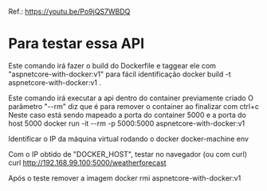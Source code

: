 Ref.: https://youtu.be/Po9jQS7WBDQ

# Para testar essa API

Este comando irá fazer o build do Dockerfile e taggear ele com "aspnetcore-with-docker:v1" para fácil identificação
docker build -t aspnetcore-with-docker:v1 .

Este comando irá executar a api dentro do container previamente criado
O parâmetro "--rm" diz que é para remover o container ao finalizar com ctrl+c
Neste caso está sendo mapeado a porta do container 5000 e a porta do host 5000
docker run -it --rm -p 5000:5000 aspnetcore-with-docker:v1

Identificar o IP da máquina virtual rodando o docker
docker-machine env

Com o IP obtido de "DOCKER_HOST", testar no navegador (ou com curl)
curl http://192.168.99.100:5000/weatherforecast

Após o teste remover a imagem
docker rmi aspnetcore-with-docker:v1
